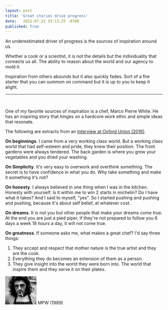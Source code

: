 ```yaml
---
layout: post
title: 'Great stories drive progress'
date:   2022-07-22 15:13:25 -0700
published: True 
---
```


An underestimated driver of progress is the sources of inspiration around us. 

Whether a cook or a scientist, it is not the details but the individuality that connects us all. The ability to reason about the world and our agency to mold it.

Inspiration from others abounds but it also quickly fades. Sort of a fire starter that you can summon on command but it is up to you to keep it alight.

------ 

&nbsp;  

One of my favorite sources of inspiration is a chef, Marco Pierre White. 
He has an inspiring story that hinges on a hardcore work ethic and simple ideas that resonate.

The following are extracts from an [Interview at Oxford Union (2016)](https://www.youtube.com/watch?v=U-xCIstDBaI).

**On beginnings**. I came from a very working class world. 
But a working class world that had self-esteem and pride, they knew their position. 
The front gardens were always tendered. The back garden is where you grew your vegetables and you dried your washing.

**On Simplicity**. It's very easy to overwork and overthink something. 
The secret is to have confidence in what you do.
Why take something and make it something it's not?

**On honesty**. I always believed in one thing when I was in the kitchen. Honesty with yourself. Is it within me to win 2 starts in michelin? Do I have what it takes? And I said to myself, "yes". So I started pushing and pushing and pushing, because it's about self belief, at whatever cost. 

**On dreams**. It is not you but other people that make your dreams come true.
At the end you are just a pied piper, if they're not prepared to follow you 6 days a week 18 hours a day, it will not come true.

**On greatness**.
If someone asks me, what makes a great chef? I'd say three things:
1. They accept and respect that mother nature is the true artist and they are the cook.
2. Everything they do becomes an extension of them as a person.
3. They give insight into the world they were born into. The world that inspire them and they serve it on their plates.

![Marco](/assets/marco.png)
MPW (1989)

